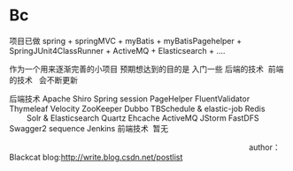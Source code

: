 # Bc
项目已做
spring + springMVC + myBatis + myBatisPagehelper + SpringJUnit4ClassRunner + ActiveMQ + Elasticsearch + ....

作为一个用来逐渐完善的小项目
预期想达到的目的是 入门一些 后端的技术  前端的技术  
会不断更新 

后端技术  Apache Shiro  Spring session  PageHelper FluentValidator Thymeleaf Velocity ZooKeeper Dubbo TBSchedule & elastic-job Redis	
         Solr & Elasticsearch Quartz Ehcache ActiveMQ JStorm FastDFS Swagger2 sequence Jenkins
前端技术  暂无

                                                                                                               author： Blackcat
                                                                                                 blog:http://write.blog.csdn.net/postlist
